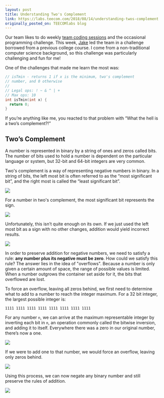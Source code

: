 ```yaml
---
layout: post
title: Understanding Two's Complement
link: https://labs.teecom.com/2018/08/14/understanding-twos-complement.html
originally_posted_on: TEECOMlabs blog
---
```


Our team likes to do weekly
[team coding sessions](http://teecom.com/team-coding-software-techniques/) and
the occasional programming challenge. This week,
[Jake](https://teecom.com/people/jake-tesler) led the team in a challenge
borrowed from a previous college course. I come from a non-traditional computer
science background, so this challenge was particularly challenging and fun for
me!

One of the challenges that made me learn the most was:

```c
// isTmin - returns 1 if x is the minimum, two's complement
// number, and 0 otherwise
//
// Legal ops: ! ~ & ^ | +
// Max ops: 10
int isTmin(int x) {
  return 0;
}
```

If you’re anything like me, you reacted to that problem with “What the hell is
a two’s complement?!”

## Two’s Complement

A number is represented in binary by a string of ones and zeros called bits.
The number of bits used to hold a number is dependent on the particular language
or system, but 32-bit and 64-bit integers are very common.

Two's complement is a way of representing negative numbers in binary. In a
string of bits, the left most bit is often referred to as the “most significant
bit”, and the right most is called the “least significant bit”.

![](https://dl.dropboxusercontent.com/s/6bzpmw6rrakx0kr/2018_08_14_significance.jpg?dl=0)

For a number in two's complement, the most significant bit represents the sign.

![](https://dl.dropboxusercontent.com/s/3o5h8adiqgu7maj/2018_08_14_signs.jpg?dl=0)

Unfortunately, this isn’t quite enough on its own. If we just used the left most
bit as a sign with no other changes, addition would yield incorrect results.

![](https://dl.dropboxusercontent.com/s/20njw9gnkgsoklk/2018_08_14_adding_error.jpg?dl=0)

In order to preserve addition for negative numbers, we need to satisfy a rule:
**any number plus its negative must be zero**. How could we satisfy this rule?
The answer lies in the idea of "overflows". Because a number is only given a
certain amount of space, the range of possible values is limited. When a number
outgrows the container set aside for it, the bits that overflowed are lost.

To force an overflow, leaving all zeros behind, we first need to determine what
to add to a number to reach the integer maximum. For a 32 bit integer, the
largest possible integer is:

```
1111 1111 1111 1111 1111 1111 1111 1111
```

For any number `n`, we can arrive at the maximum representable integer by
inverting each bit in `n`, an operation commonly called the bitwise inversion,
and adding it to itself. Everywhere there was a zero in our original number,
there’s now a one.

![](https://dl.dropboxusercontent.com/s/va58bc9o73a5pp0/2018_08_14_adding_inverse.jpg?dl=0)

If we were to add one to that number, we would force an overflow, leaving only
zeros behind.

![](https://dl.dropboxusercontent.com/s/hyc2a1mfc7nmzke/2018_08_14_overflow.jpg?dl=0)


Using this process, we can now negate any binary number and still preserve the
rules of addition.

![](https://dl.dropboxusercontent.com/s/i0g0gik7xtam695/2018_08_14_full.jpg?dl=0)
